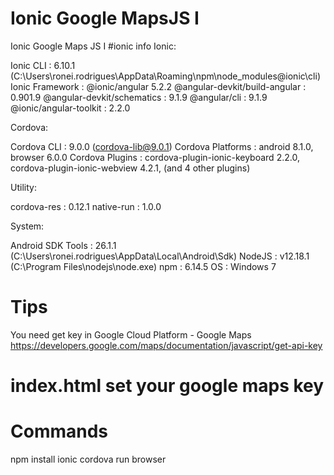 # Ionic Google MapsJS I
Ionic Google Maps JS I
#ionic info
Ionic:

   Ionic CLI                     : 6.10.1 (C:\Users\ronei.rodrigues\AppData\Roaming\npm\node_modules\@ionic\cli)
   Ionic Framework               : @ionic/angular 5.2.2
   @angular-devkit/build-angular : 0.901.9
   @angular-devkit/schematics    : 9.1.9
   @angular/cli                  : 9.1.9
   @ionic/angular-toolkit        : 2.2.0

Cordova:

   Cordova CLI       : 9.0.0 (cordova-lib@9.0.1)
   Cordova Platforms : android 8.1.0, browser 6.0.0
   Cordova Plugins   : cordova-plugin-ionic-keyboard 2.2.0, cordova-plugin-ionic-webview 4.2.1, (and 4 other plugins)

Utility:

   cordova-res : 0.12.1
   native-run  : 1.0.0

System:

   Android SDK Tools : 26.1.1 (C:\Users\ronei.rodrigues\AppData\Local\Android\Sdk)
   NodeJS            : v12.18.1 (C:\Program Files\nodejs\node.exe)
   npm               : 6.14.5
   OS                : Windows 7
# Tips
You need get key in Google Cloud Platform - Google Maps
https://developers.google.com/maps/documentation/javascript/get-api-key

# index.html set your google maps key
<script  src="https://maps.googleapis.com/maps/api/js?key=(ENTER YOUR KEY HERE)" async defer></script>


# Commands 
npm install
ionic cordova run browser

